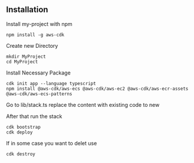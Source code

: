 
## Installation

Install my-project with npm

```
npm install -g aws-cdk

```
Create new Directory

```
mkdir MyProject
cd MyProject

```
Install Necessary Package

```
cdk init app --language typescript
npm install @aws-cdk/aws-ecs @aws-cdk/aws-ec2 @aws-cdk/aws-ecr-assets @aws-cdk/aws-ecs-patterns

```
Go to lib/stack.ts replace the content with existing code to new

After that run the stack

```
cdk bootstrap
cdk deploy

```
If in some case you want to delet use

```
cdk destroy

```



